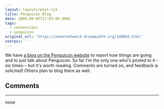 ```yaml
---
layout: layouts/post.njk
title: Penguicon Blog
date: 2006-09-06T17:02:00.000Z
tags:
  - conventions
  - penguicon
original_url: 'https://nemorathwald.dreamwidth.org/140603.html'
userpic: ''
---
```

We have [a blog on the Penguicon website](http://www.penguicon.org/blog) to report how things are going and to just talk about Penguicon. So far I'm the only one who's posted to it-- six times-- but it's worth reading. Comments are turned on, and feedback is solicited! Others plan to blog there as well.

## Comments

---

none
